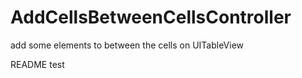 AddCellsBetweenCellsController
==============================

add some elements to between the cells on UITableView

<p>README test</p>

